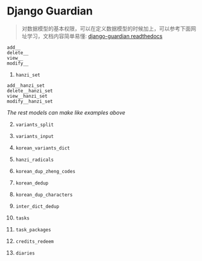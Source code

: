 Django Guardian
================

> 对数据模型的基本权限，可以在定义数据模型的时候加上，可以参考下面网址学习，文档内容简单易懂:
> [django-guardian readthedocs](http://django-guardian.readthedocs.io/en/stable/)

```text
add__
delete__
view__
modify__
```

1. `hanzi_set`

```text
add__hanzi_set
delete__hanzi_set
view__hanzi_set
modify__hanzi_set
```

*The rest models can make like examples above*

2. `variants_split`

3. `variants_input`

4. `korean_variants_dict`

5. `hanzi_radicals`

6. `korean_dup_zheng_codes`

7. `korean_dedup`

8. `korean_dup_characters`

9. `inter_dict_dedup`

10. `tasks`

11. `task_packages`

12. `credits_redeem`

13. `diaries`

